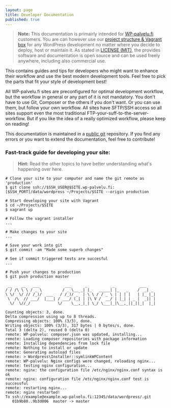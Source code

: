```yaml
---
layout: page
title: Developer Documentation
published: true
---
```


> **Note:** This documentation is primairly intended for [WP-palvelu.fi](https://wp-palvelu.fi) customers. You are can however use our [project structure & Vagrant box](https://github.com/Seravo/wordpress) for any WordPress development no matter where you decide to deploy, host or maintain it. As stated in [LICENSE (MIT)](https://github.com/Seravo/wordpress/blob/master/LICENSE.md), the provides software and documentation is open source and can be used freely anywhere, including also commercial use.

This contains guides and tips for developers who might want to enhance their workflow and use the best modern development tools. Feel free to pick the parts that fit your style of development best!

All WP-palvelu.fi sites are preconfigured for optimal development workflow, but the workflow in general or any part of it is not mandatory. You don't have to use Git, Composer or the others if you don't want. Or you can use them, but follow your own workflow. All sites have SFTP/SSH access so all sites support even the most traditional FTP-your-suff-to-the-server-workflow. But if you like the idea of a really optimized workflow, please keep on reading!

This documentation is maintained in a [public git](https://github.com/wp-palvelu/developer-documentation) repository. If you find any errors or you want to extend the documentation, feel free to contribute!


### Fast-track guide for developing your site:
>**Hint:** Read the other topics to have better understanding what's happening over here.

```
# Clone your site to your computer and name the git remote as 'production'
$ git clone ssh://$SSH_USER@$SITE.wp-palvelu.fi:[$SSH_PORT]/data/wordpress ~/Projects/$SITE --origin production

# Start developing your site with Vagrant
$ cd ~/Projects/$SITE
$ vagrant up

# Follow the vagrant installer
...

# Make changes to your site
...

# Save your work into git
$ git commit -am "Made some superb changes"

# See if commit triggered tests are succesful
...

# Push your changes to production
$ git push production master

 __    __   ___           ___      _           _           ___
/ / /\ \ \ / _ \         / _ \__ _| |_   _____| |_   _    /  _| _
\ \/  \/ // /_)/  ___   / /_)/ _` | \ \ / / _ \ | | | |   | |_ |_|
 \  /\  // ___/  |___| / ___/ (_| | |\ V /  __/ | |_| | _ |  _|| |
  \/  \//_/            \/    \__,_|_| \_/ \___|_|\__,_||_||_|  |_|

Counting objects: 3, done.
Delta compression using up to 8 threads.
Compressing objects: 100% (3/3), done.
Writing objects: 100% (3/3), 317 bytes | 0 bytes/s, done.
Total 3 (delta 2), reused 0 (delta 0)
remote: WP-palvelu: composer.json was updated, installing...
remote: Loading composer repositories with package information
remote: Installing dependencies from lock file
remote: Nothing to install or update
remote: Generating autoload files
remote: > Wordpress\Installer::symlinkWPContent
remote: WP-palvelu: Nginx configs were changed, reloading nginx...
remote: testing nginx configuration...
remote: nginx: the configuration file /etc/nginx/nginx.conf syntax is ok
remote: nginx: configuration file /etc/nginx/nginx.conf test is successful
remote: restarting nginx...
remote: nginx restarted!
To ssh://example@example.wp-palvelu.fi:12345/data/wordpress/.git
   01b9b80..9b3d006  master -> master

```

